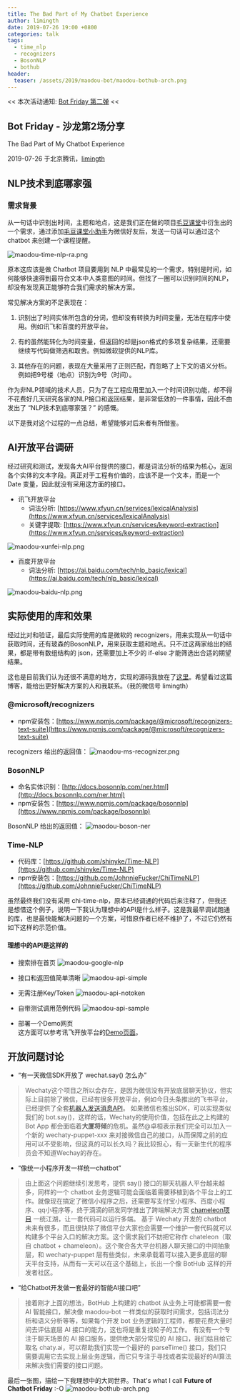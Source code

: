 ```yaml
---
title: The Bad Part of My Chatbot Experience
author: limingth
date: 2019-07-26 19:00 +0800
categories: talk
tags:
  - time_nlp
  - recognizers
  - BosonNLP
  - bothub
header:
  teaser: /assets/2019/maodou-bot/maodou-bothub-arch.png
---
```


<< 本次活动通知: [Bot Friday 第二弹](https://blog.chatie.io/bot-friday-second/) <<

## Bot Friday - 沙龙第2场分享

The Bad Part of My Chatbot Experience

2019-07-26 于北京腾讯，[limingth](https://github.com/limingth)

## NLP技术到底哪家强

### 需求背景

从一句话中识别出时间，主题和地点，这是我们正在做的项目[毛豆课堂](https://blog.chatie.io/send-miniprogram-using-padpro/)中衍生出的一个需求，通过添加[毛豆课堂小助手](https://blog.chatie.io/assets/2019/maodou-ketang-qrcode.png)为微信好友后，发送一句话可以通过这个 chatbot 来创建一个课程提醒。

![maodou-time-nlp-ra.png](/assets/2019/maodou-bot/maodou-time-nlp-ra.png)

原本这应该是做 Chatbot 项目要用到 NLP 中最常见的一个需求，特别是时间，如何能够快速得到最符合文本中人类意图的时间。但找了一圈可以识别时间的NLP，却没有发现真正能够符合我们需求的解决方案。

常见解决方案的不足表现在：

1. 识别出了时间实体所包含的分词，但却没有转换为时间变量，无法在程序中使用。例如讯飞和百度的开放平台。

2. 有的虽然能转化为时间变量，但返回的却是json格式的多项复杂结果，还需要继续写代码做筛选和取舍。例如微软提供的NLP库。

3. 其他存在的问题，表现在大量采用了正则匹配，而忽略了上下文的语义分析。例如把9号楼（地点）识别为9号（时间）。

作为非NLP领域的技术人员，只为了在工程应用里加入一个时间识别功能，却不得不花费好几天研究各家的NLP接口和返回结果，是非常低效的一件事情，因此不由发出了 “NLP技术到底哪家强？” 的感慨。

以下是我对这个过程的一点总结，希望能够对后来者有所借鉴。

<!--more-->

## AI开放平台调研

经过研究和测试，发现各大AI平台提供的接口，都是词法分析的结果为核心，返回各个实体的文本字段。真正对于工程有价值的，应该不是一个文本，而是一个 Date 变量，因此就没有采用这方面的接口。

* 讯飞开放平台
  * 词法分析: [https://www.xfyun.cn/services/lexicalAnalysis](https://www.xfyun.cn/services/lexicalAnalysis)
  * 关键字提取: [https://www.xfyun.cn/services/keyword-extraction](https://www.xfyun.cn/services/keyword-extraction)

![maodou-xunfei-nlp.png](/assets/2019/maodou-bot/maodou-xunfei-nlp.png)

* 百度开放平台
  * 词法分析: [https://ai.baidu.com/tech/nlp_basic/lexical](https://ai.baidu.com/tech/nlp_basic/lexical)

![maodou-baidu-nlp.png](/assets/2019/maodou-bot/maodou-baidu-nlp.png)

## 实际使用的库和效果

经过比对和验证，最后实际使用的库是微软的 recognizers，用来实现从一句话中获取时间，还有玻森的BosonNLP，用来获取主题和地点。只不过这两家给出的结果，都是带有数组结构的 json，还需要加上不少的 if-else 才能筛选出合适的期望结果。

这也是目前我们认为还很不满意的地方，实现的源码我放在了[这里](https://github.com/maodouio/wechaty-getting-started/blob/master/examples/third-party/maodou/maodou-nlp.js)。希望看过这篇博客，能给出更好解决方案的人和我联系。（我的微信号 limingth）

### @microsoft/recognizers

* npm安装包：[https://www.npmjs.com/package/@microsoft/recognizers-text-suite](https://www.npmjs.com/package/@microsoft/recognizers-text-suite)

recognizers 给出的返回值：
![maodou-ms-recognizer.png](/assets/2019/maodou-bot/maodou-ms-recognizer.png)

### BosonNLP

* 命名实体识别：[http://docs.bosonnlp.com/ner.html](http://docs.bosonnlp.com/ner.html)
* npm安装包：[https://www.npmjs.com/package/bosonnlp](https://www.npmjs.com/package/bosonnlp)

BosonNLP 给出的返回值：
![maodou-boson-ner](/assets/2019/maodou-bot/maodou-boson-ner.png)

### Time-NLP

* 代码库：[https://github.com/shinyke/Time-NLP](https://github.com/shinyke/Time-NLP)
* npm安装包：[https://github.com/JohnnieFucker/ChiTimeNLP](https://github.com/JohnnieFucker/ChiTimeNLP)

虽然最终我们没有采用 chi-time-nlp，原本已经调通的代码后来注释了，但我还是想借这个例子，说明一下我认为理想中的API是什么样子。这是我最早调试跑通的库，也是最快能解决问题的一个方案，可惜原作者已经不维护了，不过它仍然有如下这样的示范价值。

#### 理想中的API是这样的

* 搜索排在首页
![maodou-google-nlp](/assets/2019/maodou-bot/maodou-google-nlp.png)

* 接口和返回值简单清晰
![maodou-api-simple](/assets/2019/maodou-bot/maodou-api-simple.png)

* 无需注册Key/Token
![maodou-api-notoken](/assets/2019/maodou-bot/maodou-api-notoken.png)

* 自带测试调用范例代码
![maodou-api-sample](/assets/2019/maodou-bot/maodou-api-sample.png)

* 部署一个Demo网页  
这方面可以参考讯飞开放平台的[Demo页面](https://www.xfyun.cn/services/lexicalAnalysis)。

## 开放问题讨论

* “有一天微信SDK开放了 wechat.say() 怎么办”  

> Wechaty这个项目之所以会存在，是因为微信没有开放底层聊天协议，但实际上目前除了微信，已经有很多开放平台，例如今日头条推出的飞书平台，已经提供了全套[机器人发送消息API](https://open.feishu.cn/document/ukTMukTMukTM/uUjNz4SN2MjL1YzM)。
> 如果微信也推出SDK，可以实现类似我们的 bot.say()，这样的话，Wechaty的使用价值，包括在此之上构建的 Bot App 都会面临着**大厦将倾**的危机。虽然@卓桓表示我们完全可以加入一个新的 wechaty-puppet-xxx 来对接微信自己的接口，从而保障之前的应用可以不受影响，但这真的可以长久吗？我比较担心，有一天新生代的程序员会不知道Wechay的存在。

* “像统一小程序开发一样统一chatbot”

> 由上面这个问题继续引发思考，提供 say() 接口的聊天机器人平台越来越多，同样的一个 chatbot 业务逻辑可能会面临着需要移植到各个平台上的工作。就像现在搞定了微信小程序之后，还需要写支付宝小程序、百度小程序、qq小程序等，终于滴滴的研发同学推出了跨端解决方案 [chameleon项目](https://github.com/didi/chameleon) 一统江湖，让一套代码可以运行多端。
> 基于 Wechaty 开发的 chatbot 未来有很多，而且很快除了微信平台大家也会需要一个维护一套代码就可以构建多个平台入口的解决方案。这个需求我们不妨把它称作 chateleon（取自 chatbot + chameleon）。这个聚合各大平台机器人聊天接口的中间抽象层，和 wechaty-puppet 层有些类似，未来承载着可以接入更多底层的聊天平台支持，从而有一天可以在这个基础上，长出一个像 BotHub 这样的开发者社区。

* “给Chatbot开发做一套最好的智能AI接口吧”

> 接着刚才上面的想法，BotHub 上构建的 chatbot 从业务上可能都需要一套 AI 智能接口，解决像 maodou-bot 一样类似的获取时间需求，包括词法分析和语义分析等等，如果每个开发 bot 业务逻辑的工程师，都要花费大量时间去评估底层 AI 接口的能力，这也将是重复找轮子的工作。
> 有没有一个专注于聊天场景的 AI 接口服务，提供绝大部分常见的 AI 接口，我们姑且给它取名 chaty.ai，可以帮助我们实现一个最好的 parseTime() 接口，我们只需要调用它去实现上层业务逻辑，而它只专注于寻找或者实现最好的AI算法来解决我们需要的接口问题。

最后一张图，描绘一下我理想中的大同世界。That's what I call **Future of Chatbot Friday** :-O
![maodou-bothub-arch.png](/assets/2019/maodou-bot/maodou-bothub-arch.png)
